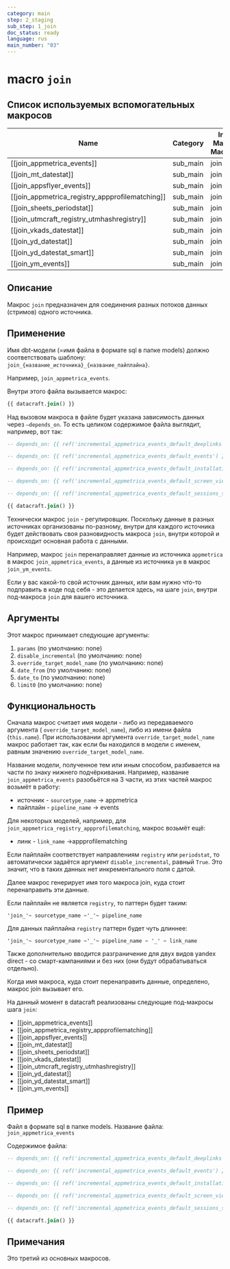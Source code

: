 ```yaml
---
category: main
step: 2_staging
sub_step: 1_join
doc_status: ready
language: rus
main_number: "03"
---
```

# macro `join`

## Список используемых вспомогательных макросов

| Name                                            | Category | In Main Macro | Doc Status |
| ----------------------------------------------- | -------- | ------------- | ---------- |
| [[join_appmetrica_events]]                      | sub_main | join          | ready      |
| [[join_mt_datestat]]                            | sub_main | join          | ready      |
| [[join_appsflyer_events]]                       | sub_main | join          | ready      |
| [[join_appmetrica_registry_appprofilematching]] | sub_main | join          | ready      |
| [[join_sheets_periodstat]]                      | sub_main | join          | ready      |
| [[join_utmcraft_registry_utmhashregistry]]      | sub_main | join          | ready      |
| [[join_vkads_datestat]]                         | sub_main | join          | ready      |
| [[join_yd_datestat]]                            | sub_main | join          | ready      |
| [[join_yd_datestat_smart]]                      | sub_main | join          | ready      |
| [[join_ym_events]]                              | sub_main | join          | ready      |

## Описание

Макрос `join` предназначен для соединения разных потоков  данных (стримов) одного источника.

## Применение

Имя dbt-модели (=имя файла в формате sql в папке models) должно соответствовать шаблону:
`join_{название_источника}_{название_пайплайна}`.

Например, `join_appmetrica_events`.

Внутри этого файла вызывается макрос:

```sql
{{ datacraft.join() }}
```
Над вызовом макроса в файле будет указана зависимость данных через `—depends_on`. То есть целиком содержимое файла выглядит, например, вот так:
```sql
-- depends_on: {{ ref('incremental_appmetrica_events_default_deeplinks') }}

-- depends_on: {{ ref('incremental_appmetrica_events_default_events') }}

-- depends_on: {{ ref('incremental_appmetrica_events_default_installations') }}

-- depends_on: {{ ref('incremental_appmetrica_events_default_screen_view') }}

-- depends_on: {{ ref('incremental_appmetrica_events_default_sessions_starts') }}

{{ datacraft.join() }}
```
Технически макрос `join` - регулировщик. Поскольку данные в разных источниках организованы по-разному, внутри для каждого источника будет действовать своя разновидность макроса `join`, внутри которой и происходит основная работа с данными.

Например, макрос `join` перенаправляет данные из источника `appmetrica` в макрос `join_appmetrica_events`, а данные из источника `ym` в макрос `join_ym_events`.

Если у вас какой-то свой источник данных, или вам нужно что-то подправить в коде под себя - это делается здесь, на шаге `join`, внутри под-макроса `join` для вашего источника.
## Аргументы

Этот макрос принимает следующие аргументы:

1. `params` (по умолчанию: none)
2.  `disable_incremental` (по умолчанию: none)
3. `override_target_model_name` (по умолчанию: none)
4. `date_from` (по умолчанию: none)
5. `date_to` (по умолчанию: none)
6. `limit0` (по умолчанию: none)

## Функциональность

Сначала макрос считает имя модели - либо из передаваемого аргумента (
`override_target_model_name`), либо из имени файла (`this.name`). При использовании аргумента `override_target_model_name` макрос работает так, как если бы находился в модели с именем, равным значению `override_target_model_name`.

Название модели, полученное тем или иным способом, разбивается на части по знаку нижнего подчёркивания. Например, название `join_appmetrica_events` разобьётся на 3 части, из этих частей макрос возьмёт в работу:
- источник - `sourcetype_name` → appmetrica
- пайплайн - `pipeline_name` → events

Для некоторых моделей, например, для `join_appmetrica_registry_appprofilematching`,
макрос возьмёт ещё:
- линк - `link_name` →appprofilematching

Если пайплайн соответствует направлениям `registry` или `periodstat`, то автоматически задаётся аргумент `disable_incremental`, равный `True`. Это значит, что в таких данных нет инкрементального поля с датой.

Далее макрос генерирует имя того макроса join, куда стоит перенаправить эти данные.
  
Если пайплайн не является `registry`, то паттерн будет таким:

`'join_'~ sourcetype_name ~'_'~ pipeline_name`

Для данных пайплайна `registry` паттерн будет чуть длиннее:

`'join_'~ sourcetype_name ~'_'~ pipeline_name ~ '_' ~ link_name`

Также дополнительно вводится разграничение для двух видов yandex direct - со смарт-кампаниями и без них (они будут обрабатываться отдельно).

Когда имя макроса, куда стоит перенаправить данные, определено, макрос join вызывает его.

На данный момент в datacraft реализованы следующие под-макросы шага `join`:
- [[join_appmetrica_events]]
- [[join_appmetrica_registry_appprofilematching]]
- [[join_appsflyer_events]]
- [[join_mt_datestat]]
- [[join_sheets_periodstat]]
- [[join_vkads_datestat]]
- [[join_utmcraft_registry_utmhashregistry]]
- [[join_yd_datestat]]
- [[join_yd_datestat_smart]]
- [[join_ym_events]]

## Пример

Файл в формате sql в папке models. Название файла: 
`join_appmetrica_events`

Содержимое файла:
```sql
-- depends_on: {{ ref('incremental_appmetrica_events_default_deeplinks') }}

-- depends_on: {{ ref('incremental_appmetrica_events_default_events') }}

-- depends_on: {{ ref('incremental_appmetrica_events_default_installations') }}

-- depends_on: {{ ref('incremental_appmetrica_events_default_screen_view') }}

-- depends_on: {{ ref('incremental_appmetrica_events_default_sessions_starts') }}

{{ datacraft.join() }}
```
## Примечания

Это третий из основных макросов.